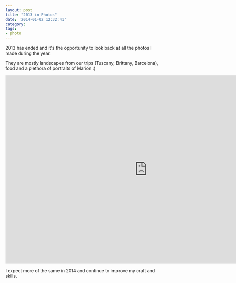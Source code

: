 ```yaml
---
layout: post
title: "2013 in Photos"
date: '2014-01-02 12:32:41'
category: 
tags:
- photo
---
```


2013 has ended and it's the opportunity to look back at all the photos I made during the year. 

They are mostly landscapes from our trips (Tuscany, Brittany, Barcelona), food and a plethora of portraits of Marion :)

<div class="video-wrapper" style="width:900px"><div class="video">
<iframe src="http://www.flickr.com/photos/jmesnil/11706818786/in/set-72157639305770774/player/" width="900" height="596" frameborder="0" allowfullscreen webkitallowfullscreen mozallowfullscreen oallowfullscreen msallowfullscreen></iframe>
</div></div>

I expect more of the same in 2014 and continue to improve my craft and skills.